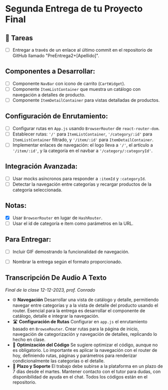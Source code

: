 # Segunda Entrega de tu Proyecto Final

## 📌 Tareas

- [ ] Entregar a través de un enlace al último commit en el repositorio de GitHub llamado "PreEntrega2+[Apellido]".

## Componentes a Desarrollar:
- [ ] Componente `NavBar` con icono de carrito (`CartWidget`).
- [ ] Componente `ItemListContainer` que muestra un catálogo con navegación a detalles de producto.
- [ ] Componente `ItemDetailContainer` para vistas detalladas de productos.

## Configuración de Enrutamiento:
- [ ] Configurar rutas en `App.js` usando `BrowserRouter` de `react-router-dom`.
- [ ] Establecer rutas: `'/'` para `ItemListContainer`, `'/category/:id'` para `ItemListContainer` filtrado, y `'/item/:id'` para `ItemDetailContainer`.
- [ ] Implementar enlaces de navegación: el logo lleva a `'/'`, el artículo a `'/item/:id'`, y la categoría en el navbar a `'/category/:categoryId'`.

## Integración Avanzada:
- [ ] Usar mocks asíncronos para responder a `:itemId` y `:categoryId`.
- [ ] Detectar la navegación entre categorías y recargar productos de la categoría seleccionada.

## Notas:
- [x] Usar `BrowserRouter` en lugar de `HashRouter`.
- [ ] Usar el id de categoría e ítem como parámetros en la URL.

## Para Entregar:
- [ ] Incluir GIF demostrando la funcionalidad de navegación.
- [ ] Nombrar la entrega según el formato proporcionado.


## Transcripción De Audio A Texto
*Final de la clase 12-12-2023, prof. Conrado*

- 🌐 **Navegación**
Desarrollar una vista de catálogo y detalle, permitiendo navegar entre categorías y a la vista de detalle del producto usando el router. 
Esencial para la entrega es desarrollar el componente de catálogo, detalle e integrar la navegación.
- 🛣️ **Configuración de Rutas**
Configurar en `app.js` el enrutamiento basado en `BrowseRouter`. Crear rutas para la página de inicio, navegación de categorización y navegación de detalles, replicando lo hecho en clase.
- 🚀 **Optimización del Código**
Se sugiere optimizar el código, aunque no es obligatorio. Lo importante es aplicar la navegación con el router de hoy, definiendo rutas, páginas y parámetros para renderizar condicionalmente las categorías o el detalle.
- 📆 **Plazo y Soporte**
El trabajo debe subirse a la plataforma en un plazo de 7 días desde el martes. Mantener contacto con el tutor para dudas, con disponibilidad de ayuda en el chat. Todos los códigos están en el repositorio.
